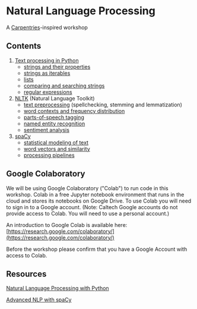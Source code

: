 # Natural Language Processing

A [Carpentries](https://carpentries.org)-inspired workshop

## Contents

1. [Text processing in Python](python-strings/)
    + [strings and their properties](python-strings/properties.md)
    + [strings as iterables](python-strings/iterables.md)
    + [lists](python-strings/lists.md)
    + [comparing and searching strings](python-strings/compare-search.md)
    + [regular expressions](python-strings/regex.md)
3. [NLTK](nltk/) (Natural Language Toolkit)
    + [text preprocessing](nltk/preprocessing.md) (spellchecking, stemming and lemmatization)
    + [word contexts and frequency distribution](nltk/freq.md)
    + [parts-of-speech tagging](nltk/pos.md)
    + [named entity recognition](nltk/ner.md)
    + [sentiment analysis](nltk/sa.md)
5. [spaCy](spacy/)
    + [statistical modeling of text](spacy/modelling.md)
    + [word vectors and similarity](spacy/vectors.md)
    + [processing pipelines](spacy/pipelines.md)

## Google Colaboratory

We will be using Google Colaboratory ("Colab") to run code in this workshop. Colab in a free Jupyter notebook environment
that runs in the cloud and stores its notebooks on Google Drive. To use Colab you will need to sign in to a Google account. 
(Note: Caltech Google accounts do not provide access to Colab. You will need to use a personal account.)

An introduction to Google Colab is available here: [https://research.google.com/colaboratory/](https://research.google.com/colaboratory/)

Before the workshop please confirm that you have a Google Account with access to Colab.

## Resources

[Natural Language Processing with Python](https://www.nltk.org/book/)

[Advanced NLP with spaCy](https://course.spacy.io/en)
